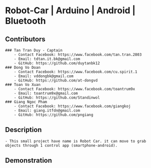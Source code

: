 # Robot-Car | Arduino | Android | Bluetooth

## Contributors
	### Tan Tran Duy - Captain
		- Contact Facebook: https://www.facebook.com/tan.tran.2803
		- Email: tdtan.it.bk@gmail.com
		- GitHub: https://github.com/duytanbk12
	### Dong Vo Doan
		- Contact Facebook: https://www.facebook.com/cu.spirit.1
		- Email: vddongbk@gmail.com
		- GitHub: https://github.com/at-dongvd
	### Toan Vo Xuan
		- Contact Facebook: https://www.facebook.com/toantrum9x
		- Email: toantrum9x@gmail.com
		- GitHub: https://github.com/Standinwol
	### Giang Ngoc Pham
		- Contact Facebook: https://www.facebook.com/giangkoj
		- Email: giang.itfdn@gmail.com
		- GitHub: https://github.com/pngiang

## Description
	- This small project have name is Robot Car. it can move to grab objects through 1 control app (smartphone-android).

## Demonstration

